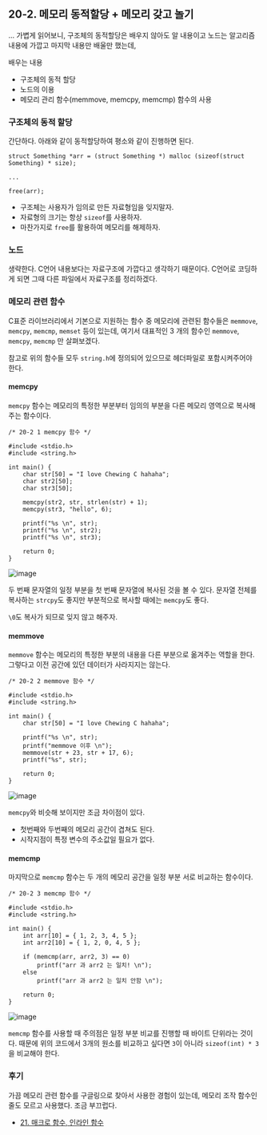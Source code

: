 ## 20-2. 메모리 동적할당 + 메모리 갖고 놀기

... 가볍게 읽어보니, 구조체의 동적할당은 배우지 않아도 알 내용이고 노드는 알고리즘 내용에 가깝고 마지막 내용만 배울만 했는데,

배우는 내용

- 구조체의 동적 할당
- 노드의 이용
- 메모리 관리 함수(memmove, memcpy, memcmp) 함수의 사용

### 구조체의 동적 할당

간단하다. 아래와 같이 동적할당하여 평소와 같이 진행하면 된다.

```
struct Something *arr = (struct Something *) malloc (sizeof(struct Something) * size);

...

free(arr);
```

- 구조체는 사용자가 임의로 만든 자료형임을 잊지말자.
- 자료형의 크기는 항상 `sizeof`를 사용하자.
- 마찬가지로 `free`를 활용하여 메모리를 해제하자.

### 노드

생략한다. C언어 내용보다는 자료구조에 가깝다고 생각하기 때문이다. C언어로 코딩하게 되면 그때 다른 파일에서 자료구조를 정리하겠다.

### 메모리 관련 함수

C표준 라이브러리에서 기본으로 지원하는 함수 중 메모리에 관련된 함수들은 `memmove`, `memcpy`, `memcmp`, `memset` 등이 있는데, 여기서 대표적인 3 개의 함수인 `memmove`, `memcpy`, `memcmp` 만 살펴보겠다.

참고로 위의 함수들 모두 `string.h`에 정의되어 있으므로 헤더파일로 포함시켜주어야 한다.

#### memcpy

`memcpy` 함수는 메모리의 특정한 부분부터 임의의 부분을 다른 메모리 영역으로 복사해주는 함수이다.

```
/* 20-2 1 memcpy 함수 */

#include <stdio.h>
#include <string.h>

int main() {
	char str[50] = "I love Chewing C hahaha";
	char str2[50];
	char str3[50];

	memcpy(str2, str, strlen(str) + 1);
	memcpy(str3, "hello", 6);

	printf("%s \n", str);
	printf("%s \n", str2);
	printf("%s \n", str3);

	return 0;
}
```

![image](https://github.com/ii200400/IT_Skill_Question/assets/19484971/a0a8d25e-5a21-49e0-84e1-014e4c2d4928)

두 번째 문자열의 일정 부분을 첫 번째 문자열에 복사된 것을 볼 수 있다. 문자열 전체를 복사하는 `strcpy`도 좋지만 부분적으로 복사할 때에는 `memcpy`도 좋다.

`\0`도 복사가 되므로 잊지 않고 해주자.

#### memmove

`memmove` 함수는 메모리의 특정한 부분의 내용을 다른 부분으로 옮겨주는 역할을 한다. 그렇다고 이전 공간에 있던 데이터가 사라지지는 않는다.

```
/* 20-2 2 memmove 함수 */

#include <stdio.h>
#include <string.h>

int main() {
	char str[50] = "I love Chewing C hahaha";

	printf("%s \n", str);
	printf("memmove 이후 \n");
	memmove(str + 23, str + 17, 6);
	printf("%s", str);

	return 0;
}
```

![image](https://github.com/ii200400/IT_Skill_Question/assets/19484971/4591e6e0-a9a8-41fb-ab43-756ddd56b12d)

`memcpy`와 비슷해 보이지만 조금 차이점이 있다.

- 첫번째와 두번째의 메모리 공간이 겹쳐도 된다.
- 시작지점이 특정 변수의 주소값일 필요가 없다.

#### memcmp

마지막으로 `memcmp` 함수는 두 개의 메모리 공간을 일정 부분 서로 비교하는 함수이다.

```
/* 20-2 3 memcmp 함수 */

#include <stdio.h>
#include <string.h>

int main() {
    int arr[10] = { 1, 2, 3, 4, 5 };
    int arr2[10] = { 1, 2, 0, 4, 5 };

    if (memcmp(arr, arr2, 3) == 0)
        printf("arr 과 arr2 는 일치! \n");
    else
        printf("arr 과 arr2 는 일치 안함 \n");

    return 0;
}
```

![image](https://github.com/ii200400/IT_Skill_Question/assets/19484971/cc4d0e54-8aee-4085-adfa-0732c466caea)

`memcmp` 함수를 사용할 때 주의점은 일정 부분 비교를 진행할 때 바이트 단위라는 것이다. 때문에 위의 코드에서 3개의 원소를 비교하고 싶다면 `3`이 아니라 `sizeof(int) * 3`을 비교해야 한다.

### 후기

가끔 메모리 관련 함수를 구글링으로 찾아서 사용한 경험이 있는데, 메모리 조작 함수인줄도 모르고 사용했다. 조금 부끄럽다.

- [21. 매크로 함수, 인라인 함수](./21.md)
